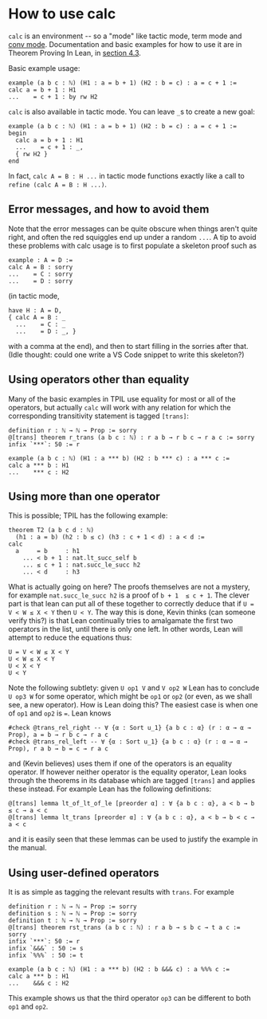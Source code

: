 # How to use calc

`calc` is an environment -- so a "mode" like tactic mode, term mode and
[conv mode](conv.html). Documentation and basic examples for how to use it are in Theorem Proving In Lean, in
[section 4.3](https://leanprover.github.io/theorem_proving_in_lean/quantifiers_and_equality.html#calculational-proofs).

Basic example usage:

```lean
example (a b c : ℕ) (H1 : a = b + 1) (H2 : b = c) : a = c + 1 :=
calc a = b + 1 : H1
...    = c + 1 : by rw H2
```

`calc` is also available in tactic mode. You can leave `_`s to create a new goal:
```lean
example (a b c : ℕ) (H1 : a = b + 1) (H2 : b = c) : a = c + 1 :=
begin
  calc a = b + 1 : H1
  ...    = c + 1 : _,
  { rw H2 }
end
```
In fact, `calc A = B : H ...` in tactic mode functions exactly like a call to `refine (calc A = B : H ...)`.

## Error messages, and how to avoid them

Note that the error messages can be quite obscure when things aren't quite right, and often the red
squiggles end up under a random `...`. A tip to avoid these problems with calc usage is to first
populate a skeleton proof such as

```lean
example : A = D :=
calc A = B : sorry
...    = C : sorry
...    = D : sorry
```
(in tactic mode, 
```lean
have H : A = D,
{ calc A = B : _
  ...    = C : _
  ...    = D : _, }
```
with a comma at the end), and then to start filling in the sorries after that. (Idle thought: could
one write a VS Code snippet to write this skeleton?)

## Using operators other than equality

Many of the basic examples in TPIL use equality for most or all of
the operators, but actually `calc` will work with any relation for which
the corresponding transitivity statement is tagged `[trans]`:

```lean
definition r : ℕ → ℕ → Prop := sorry
@[trans] theorem r_trans (a b c : ℕ) : r a b → r b c → r a c := sorry
infix `***`: 50 := r

example (a b c : ℕ) (H1 : a *** b) (H2 : b *** c) : a *** c :=
calc a *** b : H1
...    *** c : H2
```

## Using more than one operator

This is possible; TPIL has the following example:

```lean
theorem T2 (a b c d : ℕ)
  (h1 : a = b) (h2 : b ≤ c) (h3 : c + 1 < d) : a < d :=
calc
  a     = b     : h1
    ... < b + 1 : nat.lt_succ_self b
    ... ≤ c + 1 : nat.succ_le_succ h2
    ... < d     : h3
 ```

What is actually going on here? The proofs themselves are not a mystery,
for example `nat.succ_le_succ h2` is a proof of `b + 1  ≤ c + 1`. The
clever part is that lean can put all of these together to correctly
deduce that if `U = V < W ≤ X < Y` then `U < Y`. The way this is done,
Kevin thinks (can someone verify this?) is that Lean continually tries
to amalgamate the first two operators in the list, until there
is only one left. In other words, Lean will attempt to reduce
the equations thus:

```
U = V < W ≤ X < Y
U < W ≤ X < Y
U < X < Y
U < Y
```

Note the following subtlety: given `U op1 V` and `V op2 W` Lean
has to conclude `U op3 W` for some operator, which might be `op1`
or `op2` (or even, as we shall see, a new operator). How is Lean
doing this? The easiest case is when one of `op1` and `op2`
is `=`. Lean knows

```lean
#check @trans_rel_right -- ∀ {α : Sort u_1} {a b c : α} (r : α → α → Prop), a = b → r b c → r a c
#check @trans_rel_left -- ∀ {α : Sort u_1} {a b c : α} (r : α → α → Prop), r a b → b = c → r a c
```

and (Kevin believes) uses them if one of the operators is an equality operator. If however neither
operator is the equality operator, Lean looks through the theorems in its database which are tagged
`[trans]` and applies these instead. For example Lean has the following definitions:

```
@[trans] lemma lt_of_lt_of_le [preorder α] : ∀ {a b c : α}, a < b → b ≤ c → a < c
@[trans] lemma lt_trans [preorder α] : ∀ {a b c : α}, a < b → b < c → a < c
```

and it is easily seen that these lemmas can be used to justify the example in the manual.

## Using user-defined operators

It is as simple as tagging the relevant results with `trans`. For example

```lean
definition r : ℕ → ℕ → Prop := sorry
definition s : ℕ → ℕ → Prop := sorry
definition t : ℕ → ℕ → Prop := sorry
@[trans] theorem rst_trans (a b c : ℕ) : r a b → s b c → t a c := sorry
infix `***`: 50 := r
infix `&&&` : 50 := s
infix `%%%` : 50 := t

example (a b c : ℕ) (H1 : a *** b) (H2 : b &&& c) : a %%% c :=
calc a *** b : H1
...    &&& c : H2
```

This example shows us that the third operator `op3` can be different to both `op1` and `op2`.
